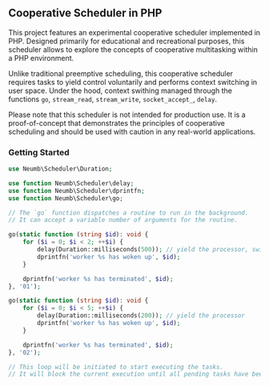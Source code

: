 ## Cooperative Scheduler in PHP
This project features an experimental cooperative scheduler implemented in PHP. Designed primarily for educational and recreational purposes, this scheduler allows to explore the concepts of cooperative multitasking within a PHP environment.

Unlike traditional preemptive scheduling, this cooperative scheduler requires tasks to yield control voluntarily and performs context switching in user space.
Under the hood, context swithing managed through the functions `go`, `stream_read`, `stream_write`, `socket_accept_`, `delay`.

Please note that this scheduler is not intended for production use. It is a proof-of-concept that demonstrates the principles of cooperative scheduling and should be used with caution in any real-world applications.

### Getting Started
```php
use Neumb\Scheduler\Duration;

use function Neumb\Scheduler\delay;
use function Neumb\Scheduler\dprintfn;
use function Neumb\Scheduler\go;

// The `go` function dispatches a routine to run in the background.
// It can accept a variable number of arguments for the routine.

go(static function (string $id): void {
    for ($i = 0; $i < 2; ++$i) {
        delay(Duration::milliseconds(500)); // yield the processor, switches to another routine
        dprintfn('worker %s has woken up', $id);
    }

    dprintfn('worker %s has terminated', $id);
}, '01');

go(static function (string $id): void {
    for ($i = 0; $i < 5; ++$i) {
        delay(Duration::milliseconds(200)); // yield the processor
        dprintfn('worker %s has woken up', $id);
    }

    dprintfn('worker %s has terminated', $id);
}, '02');

// This loop will be initiated to start executing the tasks.
// It will block the current execution until all pending tasks have been completed.
```
